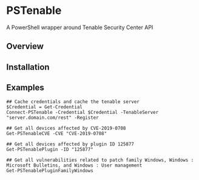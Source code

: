 # PSTenable

A PowerShell wrapper around Tenable Security Center API

## Overview

## Installation

## Examples

```
## Cache credentials and cache the tenable server
$Credential = Get-Credential
Connect-PSTenable -Credential $Credential -TenableServer "server.domain.com/rest" -Register
```

```
## Get all devices affected by CVE-2019-0708
Get-PSTenableCVE -CVE "CVE-2019-0708"
```

```
## Get all devices affected by plugin ID 125877
Get-PSTenablePlugin -ID "125877"
```

```
## Get all vulnerabilities related to patch family Windows, Windows : Microsoft Bulletins, and Windows : User management
Get-PSTenablePluginFamilyWindows
```
